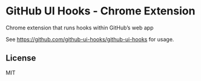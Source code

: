 # GitHub UI Hooks - Chrome Extension

Chrome extension that runs hooks within GitHub’s web app

See https://github.com/github-ui-hooks/github-ui-hooks for usage.

## License

MIT
